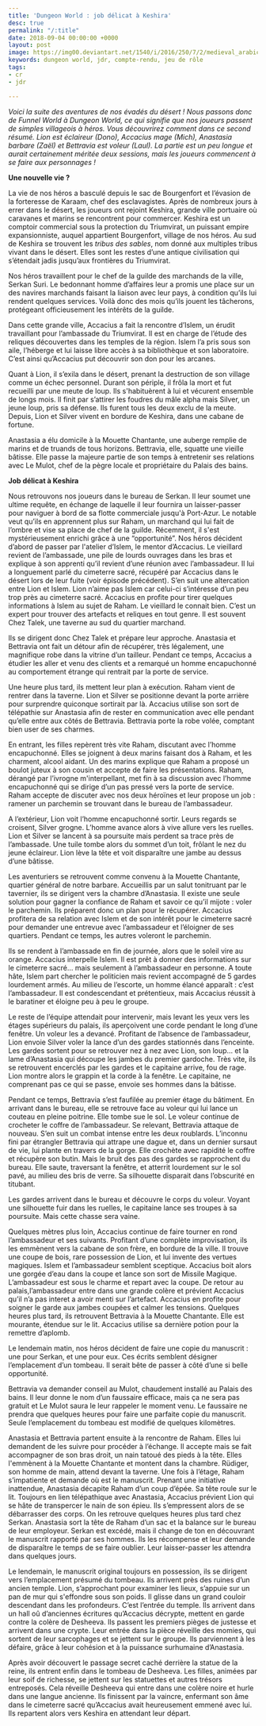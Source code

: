 ```yaml
---
title: 'Dungeon World : job délicat à Keshira'
desc: true
permalink: "/:title"
date: 2018-09-04 00:00:00 +0000
layout: post
image: https://img00.deviantart.net/1540/i/2016/250/7/2/medieval_arabic_city_by_hetman80-dagueke.jpg
keywords: dungeon world, jdr, compte-rendu, jeu de rôle
tags:
- cr
- jdr

---
```

_Voici la suite des aventures de nos évadés du désert ! Nous passons donc de Funnel World à Dungeon World, ce qui signifie que nos joueurs passent de simples villageois à héros. Vous découvrirez comment dans ce second résumé. Lion est éclaireur (Dono), Accacius mage (Mich), Anastasia barbare (Zaël) et Bettravia est voleur (Laul). La partie est un peu longue et aurait certainement méritée deux sessions, mais les joueurs commencent à se faire aux personnages !_

**Une nouvelle vie ?**

La vie de nos héros a basculé depuis le sac de Bourgenfort et l’évasion de la forteresse de Karaam, chef des esclavagistes. Après de nombreux jours à errer dans le désert, les joueurs ont rejoint Keshira, grande ville portuaire où caravanes et marins se rencontrent pour commercer. Keshira est un comptoir commercial sous la protection du Triumvirat, un puissant empire expansionniste, auquel appartient Bourgenfort, village de nos héros. Au sud de Keshira se trouvent les _tribus des sables_, nom donné aux multiples tribus vivant dans le désert. Elles sont les restes d’une antique civilisation qui s’étendait jadis jusqu’aux frontières du Triumvirat.

Nos héros travaillent pour le chef de la guilde des marchands de la ville, Serkan Suri. Le bedonnant homme d’affaires leur a promis une place sur un des navires marchands faisant la liaison avec leur pays, à condition qu’ils lui rendent quelques services. Voilà donc des mois qu’ils jouent les tâcherons, protégeant officieusement les intérêts de la guilde.

Dans cette grande ville, Accacius a fait la rencontre d’Islem, un érudit travaillant pour l’ambassade du Triumvirat. Il est en charge de l’étude des reliques découvertes dans les temples de la région. Islem l’a pris sous son aile, l’héberge et lui laisse libre accès à sa bibliothèque et son laboratoire. C’est ainsi qu’Accacius put découvrir son don pour les arcanes.

Quant à Lion, il s’exila dans le désert, prenant la destruction de son village comme un échec personnel. Durant son périple, il frôla la mort et fut recueilli par une meute de loup. Ils s'habituèrent à lui et vécurent ensemble de longs mois. Il finit par s’attirer les foudres du mâle alpha mais Silver, un jeune loup, pris sa défense. Ils furent tous les deux exclu de la meute. Depuis, Lion et Silver vivent en bordure de Keshira, dans une cabane de fortune.

Anastasia a élu domicile à la Mouette Chantante, une auberge remplie de marins et de truands de tous horizons. Bettravia, elle, squatte une vieille bâtisse. Elle passe la majeure partie de son temps à entretenir ses relations avec Le Mulot, chef de la pègre locale et propriétaire du Palais des bains.

**Job délicat à Keshira**

Nous retrouvons nos joueurs dans le bureau de Serkan. Il leur soumet une ultime requête, en échange de laquelle il leur fournira un laisser-passer pour naviguer à bord de sa flotte commerciale jusqu'à Port-Azur. Le notable veut qu’ils en apprennent plus sur Raham, un marchand qui lui fait de l’ombre et vise sa place de chef de la guilde. Récemment, il s'est mystérieusement enrichi grâce à une “opportunité”. Nos héros décident d’abord de passer par l'atelier d’Islem, le mentor d’Accacius. Le vieillard revient de l’ambassade, une pile de lourds ouvrages dans les bras et explique à son apprenti qu’il revient d’une réunion avec l’ambassadeur. Il lui a longuement parlé du cimeterre sacré, récupéré par Accacius dans le désert lors de leur fuite (voir épisode précédent). S’en suit une altercation entre Lion et Islem. Lion n’aime pas Islem car celui-ci s’intéresse d’un peu trop près au cimeterre sacré. Accacius en profite pour tirer quelques informations à Islem au sujet de Raham. Le vieillard le connait bien. C’est un expert pour trouver des artefacts et reliques en tout genre. Il est souvent Chez Talek, une taverne au sud du quartier marchand. 

Ils se dirigent donc Chez Talek et prépare leur approche. Anastasia et Bettravia ont fait un détour afin de récupérer, très légalement, une magnifique robe dans la vitrine d’un tailleur. Pendant ce temps, Accacius a étudier les aller et venu des clients et a remarqué un homme encapuchonné au comportement étrange qui rentrait par la porte de service.  
  
Une heure plus tard, ils mettent leur plan à exécution. Raham vient de rentrer dans la taverne. Lion et Silver se positionne devant la porte arrière pour surprendre quiconque sortirait par là. Accacius utilise son sort de télépathie sur Anastasia afin de rester en communication avec elle pendant qu’elle entre aux côtés de Bettravia. Bettravia porte la robe volée, comptant bien user de ses charmes.

En entrant, les filles repèrent très vite Raham, discutant avec l’homme encapuchonné. Elles se joignent à deux marins faisant dos à Raham, et les charment, alcool aidant. Un des marins explique que Raham a proposé un boulot juteux à son cousin et accepte de faire les présentations. Raham, dérangé par l’ivrogne m'interpellant, met fin à sa discussion avec l’homme encapuchonné qui se dirige d’un pas pressé vers la porte de service. Raham accepte de discuter avec nos deux héroïnes et leur propose un job : ramener un parchemin se trouvant dans le bureau de l’ambassadeur.

A l’extérieur, Lion voit l’homme encapuchonné sortir. Leurs regards se croisent, Silver grogne. L’homme avance alors à vive allure vers les ruelles. Lion et Silver se lancent à sa poursuite mais perdent sa trace près de l’ambassade. Une tuile tombe alors du sommet d’un toit, frôlant le nez du jeune éclaireur. Lion lève la tête et voit disparaître une jambe au dessus d’une bâtisse.

Les aventuriers se retrouvent comme convenu à la Mouette Chantante, quartier général de notre barbare. Accueillis par un salut tonitruant par le tavernier, ils se dirigent vers la chambre d’Anastasia. Il existe une seule solution pour gagner la confiance de Raham et savoir ce qu’il mijote : voler le parchemin. Ils préparent donc un plan pour le récupérer. Accacius profitera de sa relation avec Islem et de son intérêt pour le cimeterre sacré pour demander une entrevue avec l’ambassadeur et l’éloigner de ses quartiers. Pendant ce temps, les autres voleront le parchemin.

Ils se rendent à l’ambassade en fin de journée, alors que le soleil vire au orange. Accacius interpelle Islem. Il est prêt à donner des informations sur le cimeterre sacré… mais seulement à l’ambassadeur en personne. A toute hâte, Islem part chercher le politicien mais revient accompagné de 5 gardes lourdement armés. Au milieu de l’escorte, un homme élancé apparaît : c’est l’ambassadeur. Il est condescendant et prétentieux, mais Accacius réussit à le baratiner et éloigne peu à peu le groupe.

Le reste de l’équipe attendait pour intervenir, mais levant les yeux vers les étages supérieurs du palais, ils aperçoivent une corde pendant le long d’une fenêtre. Un voleur les a devancé. Profitant de l’absence de l’ambassadeur, Lion envoie Silver voler la lance d’un des gardes stationnés dans l’enceinte. Les gardes sortent pour se retrouver nez à nez avec Lion, son loup… et la lame d’Anastasia qui découpe les jambes du premier gardoche. Très vite, ils se retrouvent encerclés par les gardes et le capitaine arrive, fou de rage. Lion montre alors le grappin et la corde à la fenêtre. Le capitaine, ne comprenant pas ce qui se passe, envoie ses hommes dans la bâtisse. 

Pendant ce temps, Bettravia s’est faufilée au premier étage du bâtiment. En arrivant dans le bureau, elle se retrouve face au voleur qui lui lance un couteau en pleine poitrine. Elle tombe sue le sol. Le voleur continue de crocheter le coffre de l’ambassadeur. Se relevant, Bettravia attaque de nouveau. S’en suit un combat intense entre les deux roublards. L’inconnu fini par étrangler Bettravia qui attrape une dague et, dans un dernier sursaut de vie, lui plante en travers de la gorge. Elle crochète avec rapidité le coffre et récupère son butin. Mais le bruit des pas des gardes se rapprochent du bureau. Elle saute, traversant la fenêtre, et atterrit lourdement sur le sol pavé, au milieu des bris de verre. Sa silhouette disparait dans l’obscurité en titubant. 

Les gardes arrivent dans le bureau et découvre le corps du voleur. Voyant une silhouette fuir dans les ruelles, le capitaine lance ses troupes à sa poursuite. Mais cette chasse sera vaine. 

Quelques mètres plus loin, Accacius continue de faire tourner en rond l’ambassadeur et ses suivants. Profitant d’une complète improvisation, ils les emmènent vers la cabane de son frère, en bordure de la ville. Il trouve une coupe de bois, rare possession de Lion, et lui invente des vertues magiques. Islem et l’ambassadeur semblent sceptique. Accacius boit alors une gorgée d’eau dans la coupe et lance son sort de Missile Magique. L’ambassadeur est sous le charme et repart avec la coupe. De retour au palais,l’ambassadeur entre dans une grande colère et prévient Accacius qu’il n’a pas interet a avoir menti sur l’artefact. Accacius en profite pour soigner le garde aux jambes coupées et calmer les tensions. Quelques heures plus tard, ils retrouvent Bettravia à la Mouette Chantante. Elle est mourante, étendue sur le lit. Accacius utilise sa dernière potion pour la remettre d’aplomb.

Le lendemain matin, nos héros décident de faire une copie du manuscrit : une pour Serkan, et une pour eux. Ces écrits semblent désigner l’emplacement d’un tombeau. Il serait bête de passer à côté d’une si belle opportunité. 

Bettravia va demander conseil au Mulot, chaudement installé au Palais des bains. Il leur donne le nom d’un faussaire efficace, mais ça ne sera pas gratuit et Le Mulot saura le leur rappeler le moment venu. Le faussaire ne prendra que quelques heures pour faire une parfaite copie du manuscrit. Seule l’emplacement du tombeau est modifié de quelques kilomètres.

Anastasia et Bettravia partent ensuite à la rencontre de Raham. Elles lui demandent de les suivre pour procéder à l’échange. Il accepte mais se fait accompagner de son bras droit, un nain tatoué des pieds à la tête. Elles l'emmènent à la Mouette Chantante et montent dans la chambre. Rüdiger, son homme de main, attend devant la taverne. Une fois à l’étage, Raham s’impatiente et demande où est le manuscrit. Prenant une initiative inattendue, Anastasia décapite Raham d’un coup d’épée. Sa tête roule sur le lit. Toujours en lien télépathique avec Anastasia, Accacius prévient Lion qui se hâte de transpercer le nain de son épieu. Ils s’empressent alors de se débarrasser des corps. On les retrouve quelques heures plus tard chez Serkan. Anastasia sort la tête de Raham d’un sac et la balance sur le bureau de leur employeur. Serkan est excédé, mais il change de ton en découvrant le manuscrit rapporté par ses hommes. Ils les récompense et leur demande de disparaître le temps de se faire oublier. Leur laisser-passer les attendra dans quelques jours.

Le lendemain, le manuscrit original toujours en possession, ils se dirigent vers l’emplacement présumé du tombeau. Ils arrivent près des ruines d’un ancien temple. Lion, s’approchant pour examiner les lieux, s’appuie sur un pan de mur qui s'effondre sous son poids. Il glisse dans un grand couloir descendant dans les profondeurs. C’est l’entrée du temple. Ils arrivent dans un hall oû d’anciennes écritures qu’Accacius décrypte, mettent en garde contre la colère de Desheeva. Ils passent les premiers pièges de justesse et arrivent dans une crypte. Leur entrée dans la pièce réveille des momies, qui sortent de leur sarcophages et se jettent sur le groupe. Ils parviennent à les défaire, grâce à leur cohésion et à la puissance surhumaine d’Anastasia.

Après avoir découvert le passage secret caché derrière la statue de la reine, ils entrent enfin dans le tombeau de Desheeva. Les filles, animées par leur soif de richesse, se jettent sur les statuettes et autres trésors entreposés. Cela réveille Desheeva qui entre dans une colère noire et hurle dans une langue ancienne. Ils finissent par la vaincre, enfermant son âme dans le cimeterre sacré qu’Accacius avait heureusement emmené avec lui. Ils repartent alors vers Keshira en attendant leur départ.